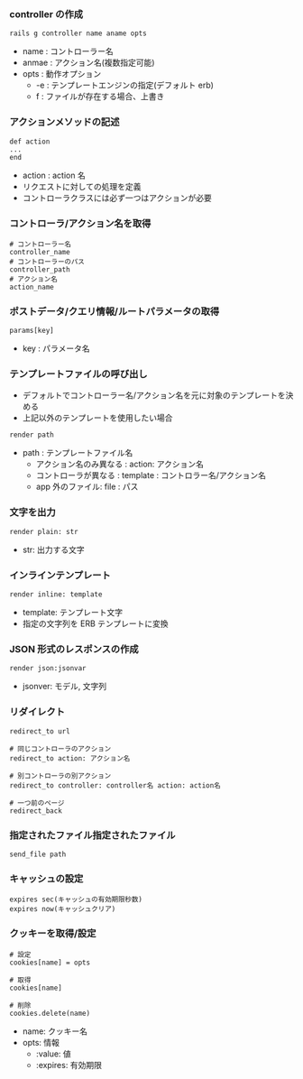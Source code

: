 ### controller の作成

```
rails g controller name aname opts
```

- name : コントローラー名
- anmae : アクション名(複数指定可能)
- opts : 動作オプション
  - -e : テンプレートエンジンの指定(デフォルト erb)
  - f : ファイルが存在する場合、上書き

### アクションメソッドの記述

```
def action
...
end
```

- action : action 名
- リクエストに対しての処理を定義
- コントローラクラスには必ず一つはアクションが必要

### コントローラ/アクション名を取得

```
# コントローラー名
controller_name
# コントローラーのパス
controller_path
# アクション名
action_name
```

### ポストデータ/クエリ情報/ルートパラメータの取得

```
params[key]
```

- key : パラメータ名

### テンプレートファイルの呼び出し

- デフォルトでコントローラー名/アクション名を元に対象のテンプレートを決める
- 上記以外のテンプレートを使用したい場合

```
render path
```

- path : テンプレートファイル名
  - アクション名のみ異なる : action: アクション名
  - コントローラが異なる : template : コントロラー名/アクション名
  - app 外のファイル: file : パス

### 文字を出力

```
render plain: str
```

- str: 出力する文字

### インラインテンプレート

```
render inline: template
```

- template: テンプレート文字
- 指定の文字列を ERB テンプレートに変換

### JSON 形式のレスポンスの作成

```
render json:jsonvar
```

- jsonver: モデル, 文字列

### リダイレクト

```
redirect_to url
```

```
# 同じコントローラのアクション
redirect_to action: アクション名

# 別コントローラの別アクション
redirect_to controller: controller名 action: action名

# 一つ前のページ
redirect_back
```

### 指定されたファイル指定されたファイル

```
send_file path
```

### キャッシュの設定

```
expires sec(キャッシュの有効期限秒数)
expires now(キャッシュクリア)
```

### クッキーを取得/設定

```
# 設定
cookies[name] = opts

# 取得
cookies[name]

# 削除
cookies.delete(name)
```

- name: クッキー名
- opts: 情報
  - :value: 値
  - :expires: 有効期限
